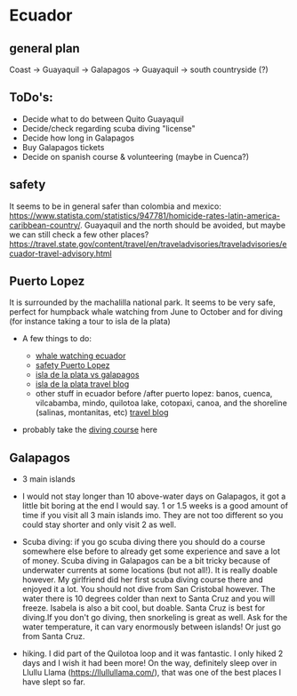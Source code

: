# Ecuador

## general plan 
Coast -> Guayaquil -> Galapagos -> Guayaquil -> south countryside (?)

## ToDo's: 
- Decide what to do between Quito Guayaquil
- Decide/check regarding scuba diving "license"
- Decide how long in Galapagos
- Buy Galapagos tickets
- Decide on spanish course & volunteering (maybe in Cuenca?) 
## safety

It seems to be in general safer than colombia and mexico: https://www.statista.com/statistics/947781/homicide-rates-latin-america-caribbean-country/. Guayaquil and the north should be avoided, but maybe we can still check a few other places? https://travel.state.gov/content/travel/en/traveladvisories/traveladvisories/ecuador-travel-advisory.html

## Puerto Lopez

It is surrounded by the machalilla national park. It seems to be very safe, perfect for humpback whale watching from June to October and for diving (for instance taking a tour to isla de la plata)
- A few things to do:
    - [whale watching ecuador](https://www.voyagers.travel/blog/best-places-to-see-whales-ecuador)
    - [safety Puerto Lopez](https://www.reddit.com/r/ecuador/comments/uw5qqf/family_travel_safe_to_puerto_lopez/)
    - [isla de la plata vs galapagos](https://www.theguardian.com/travel/2010/nov/27/ecuador-wildlife-poor-mans-galapagos)
    - [isla de la plata travel blog](https://talesfromthelens.com/isla-de-la-plata-ecuador-bird-whale-watching/)
    - other stuff in ecuador before /after puerto lopez: banos, cuenca, vilcabamba, mindo, quilotoa lake, cotopaxi, canoa, and the shoreline (salinas, montanitas, etc) [travel blog](https://velvetescape.com/ten-places-you-should-not-miss-in-ecuador/)
    
- probably take the [diving course](https://www.maresecuador.com/diving-safaris) here

## Galapagos 

- 3 main islands 
- I would not stay longer than 10 above-water days on Galapagos, it got a little bit boring at the end I would say. 1 or 1.5 weeks is a good amount of time if you visit all 3 main islands imo. They are not too different so you could stay shorter and only visit 2 as well.
- Scuba diving: if you go scuba diving there you should do a course somewhere else before to already get some experience and save a lot of money. Scuba diving in Galapagos can be a bit tricky because of underwater currents at some locations (but not all!). It is really doable however. My girlfriend did her first scuba diving course there and enjoyed it a lot. You should not dive from San Cristobal however. The water there is 10 degrees colder than next to Santa Cruz and you will freeze. Isabela is also a bit cool, but doable. Santa Cruz is best for diving.If you don't go diving, then snorkeling is great as well. Ask for the water temperature, it can vary enormously between islands! Or just go from Santa Cruz.

- hiking. I did part of the Quilotoa loop and it was fantastic. I only hiked 2 days and I wish it had been more! On the way, definitely sleep over in Llullu Llama (https://llullullama.com/), that was one of the best places I have slept so far.
